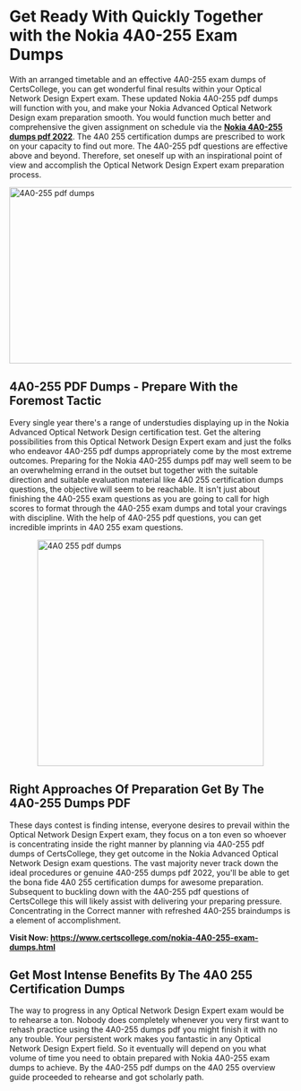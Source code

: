 <h1><strong>Get Ready With Quickly Together with the Nokia 4A0-255 Exam Dumps&nbsp;</strong></h1>
<p><span style="font-weight: 400;">With an arranged timetable and an effective  4A0-255 exam dumps of CertsCollege, you can get wonderful final results within your Optical Network Design Expert exam. These updated Nokia 4A0-255 pdf dumps will function with you, and make your Nokia Advanced Optical Network Design exam preparation smooth. You would function much better and comprehensive the given assignment on schedule via the <strong><a href="https://www.certscollege.com/nokia-4A0-255-exam-dumps.html">Nokia 4A0-255 dumps pdf 2022</a></strong>. The 4A0 255 certification dumps are prescribed to work on your capacity to find out more. The  4A0-255 pdf questions are effective above and beyond. Therefore, set oneself up with an inspirational point of view and accomplish the Optical Network Design Expert exam preparation process.&nbsp;</span></p>
<p><span style="font-weight: 400;"><img style="display: block; margin-left: auto; margin-right: auto;" src="https://i.ibb.co/CPDK3ps/Yellow-and-Blue-Initiative-Blog-Banner.png" alt="4A0-255 pdf dumps" width="559" height="315" /></span></p>
<h2><strong>4A0-255 PDF Dumps - Prepare With the Foremost Tactic</strong></h2>
<p><span style="font-weight: 400;">Every single year there's a range of understudies displaying up in the Nokia Advanced Optical Network Design certification test. Get the altering possibilities from this Optical Network Design Expert exam and just the folks who endeavor 4A0-255 pdf dumps appropriately come by the most extreme outcomes. Preparing for the Nokia 4A0-255 dumps pdf may well seem to be an overwhelming errand in the outset but together with the suitable direction and suitable evaluation material like 4A0 255 certification dumps questions, the objective will seem to be reachable. It isn't just about finishing the 4A0-255 exam questions as you are going to call for high scores to format through the 4A0-255 exam dumps and total your cravings with discipline. With the help of 4A0-255 pdf questions, you can get incredible imprints in 4A0 255 exam questions.</span></p>
<p><span style="font-weight: 400;"><a href="https://tinyurl.com/y6qj9dwf"><img style="display: block; margin-left: auto; margin-right: auto;" src="https://i.ibb.co/9tMrhdY/Teacher-Appreciation-Invitation.png" alt="4A0 255 pdf dumps " width="404" height="404" /></a></span></p>
<h2><strong>Right Approaches Of Preparation Get By The 4A0-255 Dumps PDF</strong></h2>
<p><span style="font-weight: 400;">These days contest is finding intense, everyone desires to prevail within the Optical Network Design Expert exam, they focus on a ton even so whoever is concentrating inside the right manner by planning via 4A0-255 pdf dumps of CertsCollege, they get outcome in the Nokia Advanced Optical Network Design exam questions. The vast majority never track down the ideal procedures or genuine 4A0-255 dumps pdf 2022, you'll be able to get the bona fide 4A0 255 certification dumps for awesome preparation. Subsequent to buckling down with the  4A0-255 pdf questions of CertsCollege this will likely assist with delivering your preparing pressure. Concentrating in the Correct manner with refreshed 4A0-255 braindumps is a element of accomplishment.</span></p>
<p><span style="font-weight: 400;"><strong>Visit Now: <a href="https://www.certscollege.com/nokia-4A0-255-exam-dumps.html">https://www.certscollege.com/nokia-4A0-255-exam-dumps.html</a></strong></span></p>
<h2><strong>Get Most Intense Benefits By The 4A0 255 Certification Dumps</strong></h2>
<p><span style="font-weight: 400;">The way to progress in any Optical Network Design Expert exam would be to rehearse a ton. Nobody does completely whenever you very first want to rehash practice using the 4A0-255 dumps pdf you might finish it with no any trouble. Your persistent work makes you fantastic in any Optical Network Design Expert field. So it eventually will depend on you what volume of time you need to obtain prepared with Nokia 4A0-255 exam dumps to achieve. By the 4A0-255 pdf dumps on the 4A0 255 overview guide proceeded to rehearse and got scholarly path.</span></p>
